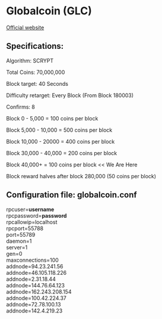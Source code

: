 <h1>Globalcoin (GLC)</h1>


<a href="https://www.glbcoin.com" target="_blank">Official website</a>

<h2>Specifications:</h2>

Algorithm: SCRYPT

Total Coins: 70,000,000

Block target: 40 Seconds

Difficulty retarget: Every Block (From Block 180003)

Confirms: 8

Block 0 - 5,000 = 100 coins per block

Block 5,000 - 10,000 = 500 coins per block

Block 10,000 - 20000 = 400 coins per block

Block 30,000 - 40,000 = 200 coins per block

Block 40,000+ = 100 coins per block << We Are Here

Block reward halves after block 280,000 (50 coins per block)

<h2>Configuration file: globalcoin.conf</h2>

rpcuser=**username**<br>
rpcpassword=**password**<br>
rpcallowip=localhost<br>
rpcport=55788<br>
port=55789<br>
daemon=1<br>
server=1<br>
gen=0<br>
maxconnections=100<br>
addnode=94.23.241.56<br>
addnode=46.105.118.226<br>
addnode=2.31.18.44<br>
addnode=144.76.64.123<br>
addnode=162.243.208.154<br>
addnode=100.42.224.37<br>
addnode=72.78.100.13<br>
addnode=142.4.219.23<br>
